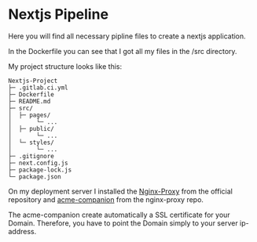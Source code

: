 # Nextjs Pipeline

Here you will find all necessary pipline files to create a nextjs application.

In the Dockerfile you can see that I got all my files in the /src directory.

My project structure looks like this:

```
Nextjs-Project
├─ .gitlab.ci.yml
├─ Dockerfile
├─ README.md
├─ src/
│  ├─ pages/
│       └─ ...
│  ├─ public/
│       └─ ...
│  └─ styles/
│       └─ ...
├─ .gitignore
├─ next.config.js
├─ package-lock.js
└─ package.json
```

On my deployment server I installed the [Nginx-Proxy](https://github.com/nginx-proxy/nginx-proxy) from the official repository and [acme-companion](https://github.com/nginx-proxy/acme-companion) from the nginx-proxy repo.

The acme-companion create automatically a SSL certificate for your Domain. Therefore, you have to point the Domain simply to your server ip-address.